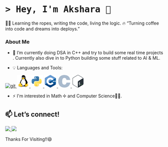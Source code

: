 
# <samp>&gt; Hey, I'm Akshara 👋
👩‍💻 Learning the ropes, writing the code, living the logic.
🔥 “Turning coffee into code and dreams into deploys.”

### About Me
- 🔭 I’m currently doing DSA in C++ and try to build some real time projects . Currently also dive in to Python building some stuff related to AI & ML.
<!-- - 💡 Programming languages I know: Python<img height=20 src="https://raw.githubusercontent.com/github/explore/80688e429a7d4ef2fca1e82350fe8e3517d3494d/topics/python/python.png"> | JavaScript <img height=20 src="https://raw.githubusercontent.com/github/explore/80688e429a7d4ef2fca1e82350fe8e3517d3494d/topics/javascript/javascript.png"> | HTML<img height=20 src="https://raw.githubusercontent.com/github/explore/80688e429a7d4ef2fca1e82350fe8e3517d3494d/topics/html/html.png">. -->
- 💡 Languages and Tools:
<p align="left">
    <a href="https://git-scm.com/" target="_blank" rel="noreferrer"> <img
            src="https://www.vectorlogo.zone/logos/git-scm/git-scm-icon.svg" alt="git" width="40" height="40" /> </a>
    <a href="https://www.linux.org/" target="_blank" rel="noreferrer"> <img
            src="https://raw.githubusercontent.com/devicons/devicon/master/icons/linux/linux-original.svg" alt="linux"
            width="40" height="40" /> </a>
    <a href="https://www.python.org" target="_blank" rel="noreferrer"> <img
            src="https://raw.githubusercontent.com/devicons/devicon/master/icons/python/python-original.svg" alt="python"
            width="40" height="40" /> </a>
    <a href="https://isocpp.org/" target="_blank" rel="noreferrer"> <img
            src="https://raw.githubusercontent.com/devicons/devicon/master/icons/cplusplus/cplusplus-original.svg" alt="cplusplus"
            width="40" height="40" /> </a>
    <a href="https://en.wikipedia.org/wiki/C_(programming_language)" target="_blank" rel="noreferrer"> <img
            src="https://raw.githubusercontent.com/devicons/devicon/master/icons/c/c-original.svg" alt="c"
            width="40" height="40" /> </a>
    <a href="https://www.gnu.org/software/bash/" target="_blank" rel="noreferrer"> <img
            src="https://raw.githubusercontent.com/devicons/devicon/master/icons/bash/bash-original.svg" alt="bash"
            width="40" height="40" /> </a>
</p>


<!-- - 🌱 Currently learning Rust <img height=20 src="https://github.com/rust-lang/rust-artwork/blob/master/logo/rust-logo-128x128.png">. -->
- ⚡ I'm interested in Math ➗ and Computer Science👩‍💻.
## 📫 Let’s connect!
<p align="left">
  <a href="mailto:upanshimittal7@gmail.com" target="_blank">
    <img src="https://img.shields.io/badge/Gmail-D14836?style=for-the-badge&logo=gmail&logoColor=white"/>
  </a>
  <a href="https://www.linkedin.com/in/upanshi-mittal-498213320/" target="_blank">
    <img src="https://img.shields.io/badge/LinkedIn-0077B5?style=for-the-badge&logo=linkedin&logoColor=white"/>
  </a>
</p>

    
Thanks For Visiting!!😄
